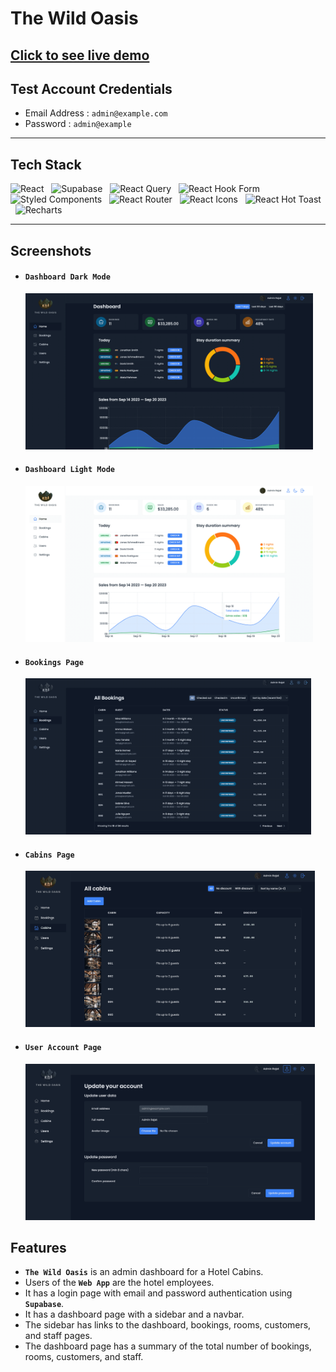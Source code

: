 # The Wild Oasis

## [Click to see live demo](https://the-wild-oasis-react.vercel.app/)

## Test Account Credentials

-   Email Address : `admin@example.com`
-   Password : `admin@example`

---

## Tech Stack

![React](https://img.shields.io/badge/React-20232A?style=for-the-badge&logo=react&logoColor=61DAFB)
&nbsp;&nbsp;![Supabase](https://img.shields.io/badge/Supabase-000000?style=for-the-badge&logo=Supabase&logoColor=white)
&nbsp;&nbsp;![React Query](https://img.shields.io/badge/React_Query-FF4154?style=for-the-badge&logo=React_Query&logoColor=white)
&nbsp;&nbsp;![React Hook Form](https://img.shields.io/badge/React_Hook_Form-000000?style=for-the-badge&logo=React_Hook_Form&logoColor=white)
&nbsp;&nbsp;![Styled Components](https://img.shields.io/badge/styled--components-DB7093?style=for-the-badge&logo=styled-components&logoColor=white)
&nbsp;&nbsp;![React Router](https://img.shields.io/badge/React_Router-CA4245?style=for-the-badge&logo=react-router&logoColor=white)
&nbsp;&nbsp;![React Icons](https://img.shields.io/badge/React_Icons-5588FF?style=for-the-badge&logo=React_Icons&logoColor=black)
&nbsp;&nbsp;![React Hot Toast](https://img.shields.io/badge/React_Hot_Toast-FF7F50?style=for-the-badge&logo=React_Hot_Toast&logoColor=white)
&nbsp;&nbsp;![Recharts](https://img.shields.io/badge/Recharts-0081CB?style=for-the-badge&logo=Recharts&logoColor=white)

---

## Screenshots

-   #### `Dashboard Dark Mode`

    <img src="./public/project-images/dashboard-dark.png" style="max-height : 250px;" />

-   #### `Dashboard Light Mode`

    <img src="./public/project-images/dashboard-light.png" style="max-height : 250px;" />

-   #### `Bookings Page`

    <img src="./public/project-images/bookings.png" style="max-height : 250px;" />

-   #### `Cabins Page`

    <img src="./public/project-images/cabins.png" style="max-height : 250px;" />

-   #### `User Account Page`

    <img src="./public/project-images/account.png" style="max-height : 250px;" />

## Features

-   **`The Wild Oasis`** is an admin dashboard for a Hotel Cabins.
-   Users of the **`Web App`** are the hotel employees.
-   It has a login page with email and password authentication using **`Supabase`**.
-   It has a dashboard page with a sidebar and a navbar.
-   The sidebar has links to the dashboard, bookings, rooms, customers, and staff pages.
-   The dashboard page has a summary of the total number of bookings, rooms, customers, and staff.
